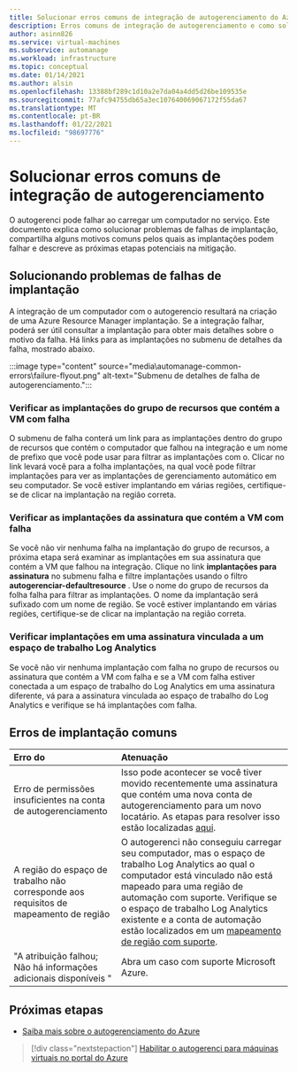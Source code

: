 ```yaml
---
title: Solucionar erros comuns de integração de autogerenciamento do Azure
description: Erros comuns de integração de autogerenciamento e como solucioná-los
author: asinn826
ms.service: virtual-machines
ms.subservice: automanage
ms.workload: infrastructure
ms.topic: conceptual
ms.date: 01/14/2021
ms.author: alsin
ms.openlocfilehash: 13388bf289c1d10a2e7da04a4dd5d26be109535e
ms.sourcegitcommit: 77afc94755db65a3ec107640069067172f55da67
ms.translationtype: MT
ms.contentlocale: pt-BR
ms.lasthandoff: 01/22/2021
ms.locfileid: "98697776"
---
```

# <a name="troubleshoot-common-automanage-onboarding-errors"></a>Solucionar erros comuns de integração de autogerenciamento
O autogerenci pode falhar ao carregar um computador no serviço. Este documento explica como solucionar problemas de falhas de implantação, compartilha alguns motivos comuns pelos quais as implantações podem falhar e descreve as próximas etapas potenciais na mitigação.

## <a name="troubleshooting-deployment-failures"></a>Solucionando problemas de falhas de implantação
A integração de um computador com o autogerencio resultará na criação de uma Azure Resource Manager implantação. Se a integração falhar, poderá ser útil consultar a implantação para obter mais detalhes sobre o motivo da falha. Há links para as implantações no submenu de detalhes da falha, mostrado abaixo.

:::image type="content" source="media\automanage-common-errors\failure-flyout.png" alt-text="Submenu de detalhes de falha de autogerenciamento.":::

### <a name="check-the-deployments-for-the-resource-group-containing-the-failed-vm"></a>Verificar as implantações do grupo de recursos que contém a VM com falha
O submenu de falha conterá um link para as implantações dentro do grupo de recursos que contém o computador que falhou na integração e um nome de prefixo que você pode usar para filtrar as implantações com o. Clicar no link levará você para a folha implantações, na qual você pode filtrar implantações para ver as implantações de gerenciamento automático em seu computador. Se você estiver implantando em várias regiões, certifique-se de clicar na implantação na região correta.

### <a name="check-the-deployments-for-the-subscription-containing-the-failed-vm"></a>Verificar as implantações da assinatura que contém a VM com falha
Se você não vir nenhuma falha na implantação do grupo de recursos, a próxima etapa será examinar as implantações em sua assinatura que contém a VM que falhou na integração. Clique no link **implantações para assinatura** no submenu falha e filtre implantações usando o filtro **autogerenciar-defaultresource** . Use o nome do grupo de recursos da folha falha para filtrar as implantações. O nome da implantação será sufixado com um nome de região. Se você estiver implantando em várias regiões, certifique-se de clicar na implantação na região correta.

### <a name="check-deployments-in-a-subscription-linked-to-a-log-analytics-workspace"></a>Verificar implantações em uma assinatura vinculada a um espaço de trabalho Log Analytics
Se você não vir nenhuma implantação com falha no grupo de recursos ou assinatura que contém a VM com falha e se a VM com falha estiver conectada a um espaço de trabalho do Log Analytics em uma assinatura diferente, vá para a assinatura vinculada ao espaço de trabalho do Log Analytics e verifique se há implantações com falha.

## <a name="common-deployment-errors"></a>Erros de implantação comuns

Erro do |  Atenuação
:-----|:-------------|
Erro de permissões insuficientes na conta de autogerenciamento | Isso pode acontecer se você tiver movido recentemente uma assinatura que contém uma nova conta de autogerenciamento para um novo locatário. As etapas para resolver isso estão localizadas [aqui](./repair-automanage-account.md).
A região do espaço de trabalho não corresponde aos requisitos de mapeamento de região | O autogerenci não conseguiu carregar seu computador, mas o espaço de trabalho Log Analytics ao qual o computador está vinculado não está mapeado para uma região de automação com suporte. Verifique se o espaço de trabalho Log Analytics existente e a conta de automação estão localizados em um [mapeamento de região com suporte](https://docs.microsoft.com/azure/automation/how-to/region-mappings).
"A atribuição falhou; Não há informações adicionais disponíveis " | Abra um caso com suporte Microsoft Azure.

## <a name="next-steps"></a>Próximas etapas

* [Saiba mais sobre o autogerenciamento do Azure](./automanage-virtual-machines.md)

> [!div class="nextstepaction"]
> [Habilitar o autogerenci para máquinas virtuais no portal do Azure](quick-create-virtual-machines-portal.md)

